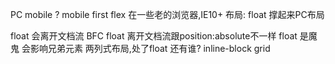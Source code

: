 PC mobile ?
mobile first 
flex  在一些老的浏览器,IE10+
布局: float 撑起来PC布局

float 会离开文档流
BFC
float 离开文档流跟position:absolute不一样
float 是魔鬼 会影响兄弟元素
两列式布局,处了float 还有谁?
inline-block grid
